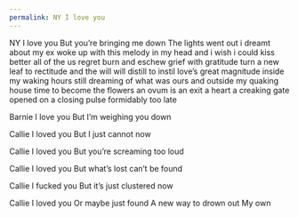 ```yaml
---
permalink: NY I love you
---
```

NY I love you 
But you’re bringing me down
The lights went out 
i dreamt about my ex
woke up with this melody in my head
and i wish i could kiss better all of the us regret 
burn and eschew grief with gratitude 
turn a new leaf to rectitude 
and the will will distill to instil love’s great magnitude 
inside my waking hours 
still dreaming of what was ours
and outside my quaking house 
time to become the flowers 
an ovum is an exit 
a heart a creaking gate 
opened on a closing pulse 
formidably too late 

Barnie I love you 
But I’m weighing you down 





Callie I loved you 
But I just cannot now 

Callie I loved you 
But you’re screaming too loud 

Callie I loved you 
But what’s lost can’t be found 

Callie I fucked you 
But it’s just clustered now 

Callie I loved you 
Or maybe just found 
A new way to drown out 
My own